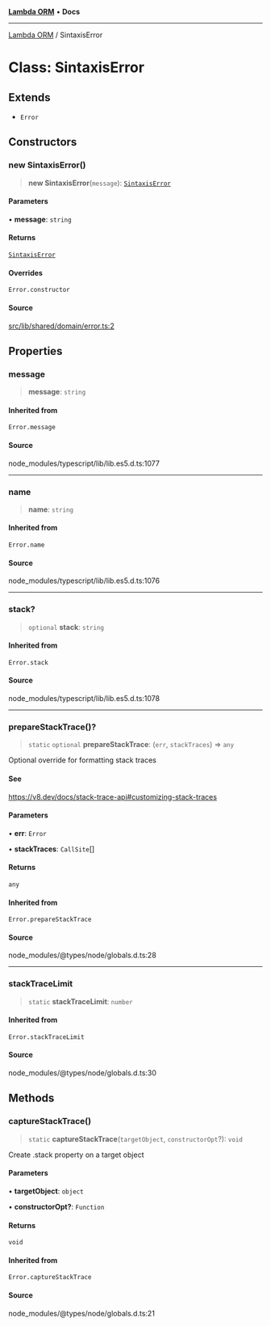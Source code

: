 [**Lambda ORM**](../README.md) • **Docs**

***

[Lambda ORM](../README.md) / SintaxisError

# Class: SintaxisError

## Extends

- `Error`

## Constructors

### new SintaxisError()

> **new SintaxisError**(`message`): [`SintaxisError`](SintaxisError.md)

#### Parameters

• **message**: `string`

#### Returns

[`SintaxisError`](SintaxisError.md)

#### Overrides

`Error.constructor`

#### Source

[src/lib/shared/domain/error.ts:2](https://github.com/lambda-orm/lambdaorm-base/blob/a635589f3d58a8022cbddf078d76ce5a7a0b2137/src/lib/shared/domain/error.ts#L2)

## Properties

### message

> **message**: `string`

#### Inherited from

`Error.message`

#### Source

node\_modules/typescript/lib/lib.es5.d.ts:1077

***

### name

> **name**: `string`

#### Inherited from

`Error.name`

#### Source

node\_modules/typescript/lib/lib.es5.d.ts:1076

***

### stack?

> `optional` **stack**: `string`

#### Inherited from

`Error.stack`

#### Source

node\_modules/typescript/lib/lib.es5.d.ts:1078

***

### prepareStackTrace()?

> `static` `optional` **prepareStackTrace**: (`err`, `stackTraces`) => `any`

Optional override for formatting stack traces

#### See

https://v8.dev/docs/stack-trace-api#customizing-stack-traces

#### Parameters

• **err**: `Error`

• **stackTraces**: `CallSite`[]

#### Returns

`any`

#### Inherited from

`Error.prepareStackTrace`

#### Source

node\_modules/@types/node/globals.d.ts:28

***

### stackTraceLimit

> `static` **stackTraceLimit**: `number`

#### Inherited from

`Error.stackTraceLimit`

#### Source

node\_modules/@types/node/globals.d.ts:30

## Methods

### captureStackTrace()

> `static` **captureStackTrace**(`targetObject`, `constructorOpt`?): `void`

Create .stack property on a target object

#### Parameters

• **targetObject**: `object`

• **constructorOpt?**: `Function`

#### Returns

`void`

#### Inherited from

`Error.captureStackTrace`

#### Source

node\_modules/@types/node/globals.d.ts:21
